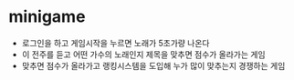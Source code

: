 # minigame
- 로그인을 하고 게임시작을 누르면 노래가 5초가량 나온다
- 이 전주를 듣고 어떤 가수의 노래인지 제목을 맞추면 점수가 올라가는 게임
- 맞추면 점수가 올라가고 랭킹시스템을 도입해 누가 많이 맞추는지 경쟁하는 게임
